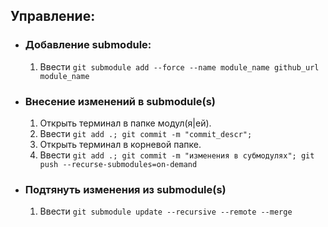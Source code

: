 ## Управление:

* ### Добавление submodule:
  1. Ввести `git submodule add --force --name module_name github_url module_name`

* ### Внесение изменений в submodule(s)
  1. Открыть терминал в папке модул(я|ей).
  2. Ввести `git add .; git commit -m "commit_descr";`
  3. Открыть терминал в корневой папке.
  4. Ввести `git add .; git commit -m "изменения в субмодулях"; git push --recurse-submodules=on-demand`

* ### Подтянуть изменения из submodule(s)
  1. Ввести `git submodule update --recursive --remote --merge`
